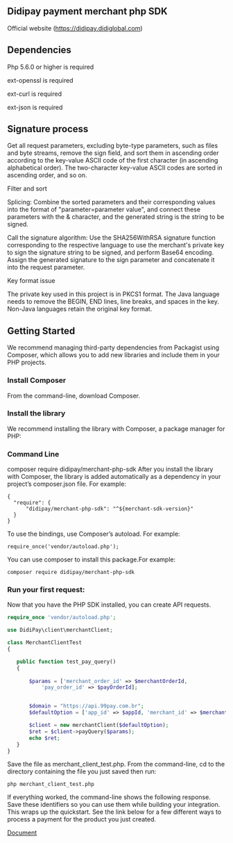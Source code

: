 ## Didipay payment merchant php SDK

Official website (https://didipay.didiglobal.com)

## Dependencies
Php 5.6.0 or higher is required

ext-openssl is required

ext-curl is required

ext-json is required

## Signature process

Get all request parameters, excluding byte-type parameters, such as files and byte streams, remove the sign field, and sort them in ascending order according to the key-value ASCII code of the first character (in ascending alphabetical order). The two-character key-value ASCII codes are sorted in ascending order, and so on.

Filter and sort

Splicing: Combine the sorted parameters and their corresponding values ​​into the format of "parameter=parameter value", and connect these parameters with the & character, and the generated string is the string to be signed.

Call the signature algorithm: Use the SHA256WithRSA signature function corresponding to the respective language to use the merchant's private key to sign the signature string to be signed, and perform Base64 encoding.
Assign the generated signature to the sign parameter and concatenate it into the request parameter.

Key format issue

The private key used in this project is in PKCS1 format.
The Java language needs to remove the BEGIN, END lines, line breaks, and spaces in the key. Non-Java languages ​​retain the original key format.

## Getting Started
We recommend managing third-party dependencies from Packagist using Composer, which allows you to add new libraries and include them in your PHP projects.

### Install Composer

From the command-line, download Composer.

### Install the library
We recommend installing the library with Composer, a package manager for PHP:

### Command Line

composer require didipay/merchant-php-sdk
After you install the library with Composer, the library is added automatically as a dependency in your project’s composer.json file. For example:

  ```shell
  {
    "require": {
        "didipay/merchant-php-sdk": "^${merchant-sdk-version}"
    }
  }
  ```
To use the bindings, use Composer’s autoload. For example:
 ```shell
require_once('vendor/autoload.php');
```
You can use composer to install this package.For example:
 ```shell
composer require didipay/merchant-php-sdk
```
### Run your first request:
Now that you have the PHP SDK installed, you can create API requests. 
 ```php
require_once 'vendor/autoload.php';

use DidiPay\client\merchantClient;

class MerchantClientTest
{

    public function test_pay_query()
    {
        
        $params = ['merchant_order_id' => $merchantOrderId,
            'pay_order_id' => $payOrderId];


        $domain = "https://api.99pay.com.br";
        $defaultOption = ['app_id' => $appId, 'merchant_id' => $merchantId, 'private_key' => $privateKeyContent, 'domain' => $domain];

        $client = new merchantClient($defaultOption);
        $ret = $client->payQuery($params);
        echo $ret;
    }
}
 ```
Save the file as merchant_client_test.php. From the command-line, cd to the directory containing the file you just saved then run:
 ```shell
php merchant_client_test.php
 ```
If everything worked, the command-line shows the following response. Save these identifiers so you can use them while building your integration.
This wraps up the quickstart. See the link below for a few different ways to process a payment for the product you just created.

[Document](https://didipay.didiglobal.com/developer/docs/en/)

